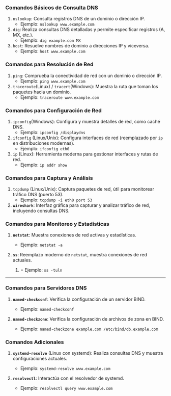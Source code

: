 ### Comandos Básicos de Consulta DNS

1. `nslookup`: Consulta registros DNS de un dominio o dirección IP.
	- Ejemplo: `nslookup www.example.com`
1. `dig`: Realiza consultas DNS detalladas y permite especificar registros (A, MX, etc.).
	- Ejemplo: `dig example.com MX`
1. `host`: Resuelve nombres de dominio a direcciones IP y viceversa.
	- Ejemplo: `host www.example.com`

### Comandos para Resolución de Red

1. `ping`: Comprueba la conectividad de red con un dominio o dirección IP.
	- Ejemplo: `ping www.example.com`
1. `traceroute`(Linux) / `tracert`(Windows): Muestra la ruta que toman los paquetes hacia un dominio.
	- Ejemplo: `traceroute www.example.com`

### Comandos para Configuración de Red

1. `ipconfig`(Windows): Configura y muestra detalles de red, como caché DNS.
	- Ejemplo: `ipconfig /displaydns`
1. `ifconfig` (Linux/Unix): Configura interfaces de red (reemplazado por `ip` en distribuciones modernas).
	- Ejemplo: `ifconfig eth0`
1. `ip` (Linux): Herramienta moderna para gestionar interfaces y rutas de red.
	- Ejemplo: `ip addr show`

### Comandos para Captura y Análisis

1. `tcpdump` (Linux/Unix): Captura paquetes de red, útil para monitorear tráfico DNS (puerto 53).
	- Ejemplo: `tcpdump -i eth0 port 53`
1. **`wireshark`**: Interfaz gráfica para capturar y analizar tráfico de red, incluyendo consultas DNS.

### Comandos para Monitoreo y Estadísticas

1. **`netstat`**: Muestra conexiones de red activas y estadísticas.
	- Ejemplo: `netstat -a`

1. **`ss`**: Reemplazo moderno de `netstat`, muestra conexiones de red actuales.
	1. = Ejemplo: `ss -tuln`

------

### Comandos para Servidores DNS

1. **`named-checkconf`**: Verifica la configuración de un servidor BIND.
	- Ejemplo: `named-checkconf`
	
1. **`named-checkzone`**: Verifica la configuración de archivos de zona en BIND. 
	- Ejemplo: `named-checkzone example.com /etc/bind/db.example.com`

### Comandos Adicionales

1. **`systemd-resolve`** (Linux con systemd): Realiza consultas DNS y muestra configuraciones actuales.
	- Ejemplo: `systemd-resolve www.example.com`

1. **`resolvectl`**: Interactúa con el resolvedor de systemd.
	- Ejemplo: `resolvectl query www.example.com`
